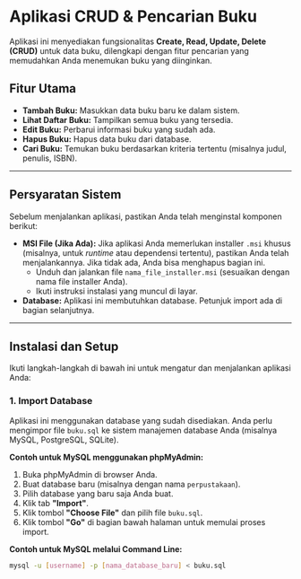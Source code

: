 # Aplikasi CRUD & Pencarian Buku

Aplikasi ini menyediakan fungsionalitas **Create, Read, Update, Delete (CRUD)** untuk data buku, dilengkapi dengan fitur pencarian yang memudahkan Anda menemukan buku yang diinginkan.

## Fitur Utama

* **Tambah Buku:** Masukkan data buku baru ke dalam sistem.
* **Lihat Daftar Buku:** Tampilkan semua buku yang tersedia.
* **Edit Buku:** Perbarui informasi buku yang sudah ada.
* **Hapus Buku:** Hapus data buku dari database.
* **Cari Buku:** Temukan buku berdasarkan kriteria tertentu (misalnya judul, penulis, ISBN).

---

## Persyaratan Sistem

Sebelum menjalankan aplikasi, pastikan Anda telah menginstal komponen berikut:

* **MSI File (Jika Ada):** Jika aplikasi Anda memerlukan installer `.msi` khusus (misalnya, untuk *runtime* atau dependensi tertentu), pastikan Anda telah menjalankannya. Jika tidak ada, Anda bisa menghapus bagian ini.
    * Unduh dan jalankan file `nama_file_installer.msi` (sesuaikan dengan nama file installer Anda).
    * Ikuti instruksi instalasi yang muncul di layar.
* **Database:** Aplikasi ini membutuhkan database. Petunjuk import ada di bagian selanjutnya.

---

## Instalasi dan Setup

Ikuti langkah-langkah di bawah ini untuk mengatur dan menjalankan aplikasi Anda:

### 1. Import Database

Aplikasi ini menggunakan database yang sudah disediakan. Anda perlu mengimpor file `buku.sql` ke sistem manajemen database Anda (misalnya MySQL, PostgreSQL, SQLite).

**Contoh untuk MySQL menggunakan phpMyAdmin:**

1.  Buka phpMyAdmin di browser Anda.
2.  Buat database baru (misalnya dengan nama `perpustakaan`).
3.  Pilih database yang baru saja Anda buat.
4.  Klik tab **"Import"**.
5.  Klik tombol **"Choose File"** dan pilih file `buku.sql`.
6.  Klik tombol **"Go"** di bagian bawah halaman untuk memulai proses import.

**Contoh untuk MySQL melalui Command Line:**

```bash
mysql -u [username] -p [nama_database_baru] < buku.sql